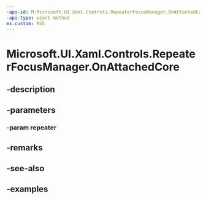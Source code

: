 ```yaml
---
-api-id: M:Microsoft.UI.Xaml.Controls.RepeaterFocusManager.OnAttachedCore(Microsoft.UI.Xaml.Controls.Repeater)
-api-type: winrt method
ms.custom: RS5
---
```


<!-- Method syntax.
virtual protected void RepeaterFocusManager.OnAttachedCore(Repeater repeater)
-->

# Microsoft.UI.Xaml.Controls.RepeaterFocusManager.OnAttachedCore

## -description

## -parameters
### -param repeater

## -remarks

## -see-also

## -examples

